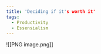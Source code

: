 ```yaml
---
title: 'Deciding if it's worth it'
tags: 
  - Productivity
  - Essensialism
---
```

![[PNG image.png]]